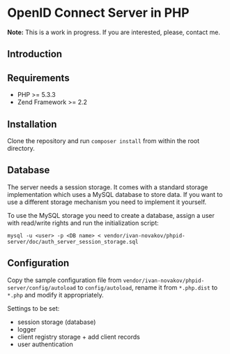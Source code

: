 # OpenID Connect Server in PHP

**Note:** This is a work in progress. If you are interested, please, contact me.

## Introduction

## Requirements

* PHP >= 5.3.3
* Zend Framework >= 2.2

## Installation

Clone the repository and run `composer install` from within the root directory.

## Database

The server needs a session storage. It comes with a standard storage implementation which uses a MySQL database to store data. If you want to use a different storage mechanism you need to implement it yourself.

To use the MySQL storage you need to create a database, assign a user with read/write rights and run the initialization script:

    mysql -u <user> -p <DB name> < vendor/ivan-novakov/phpid-server/doc/auth_server_session_storage.sql



## Configuration

Copy the sample configuration file from `vendor/ivan-novakov/phpid-server/config/autoload` to `config/autoload`, rename it from `*.php.dist` to `*.php` and modify it appropriately.

Settings to be set:

* session storage (database)
* logger
* client registry storage + add client records
* user authentication
